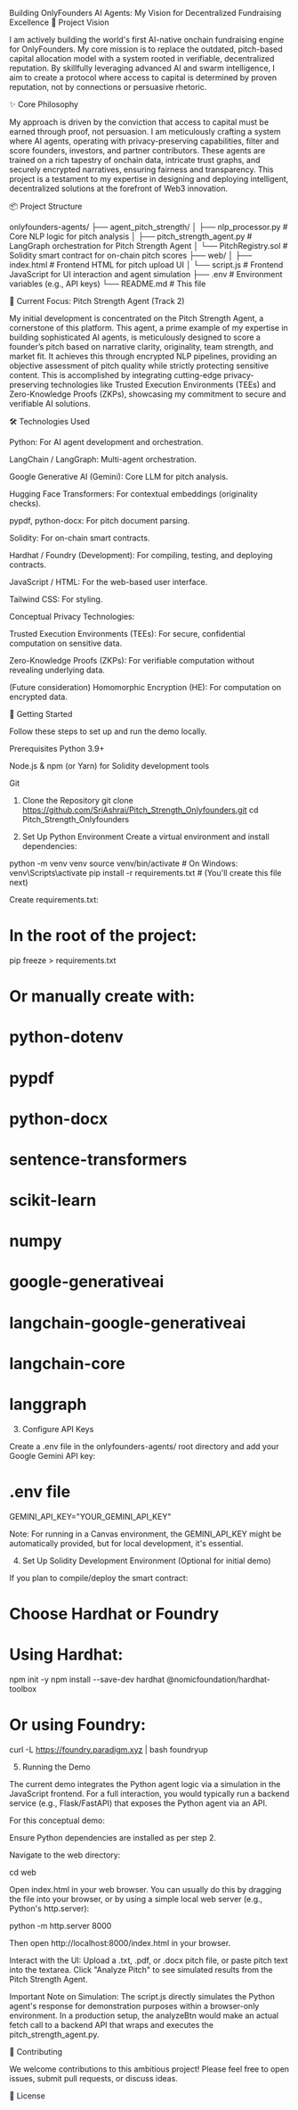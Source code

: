 Building OnlyFounders AI Agents: My Vision for Decentralized Fundraising Excellence
🚀 Project Vision



I am actively building the world's first AI-native onchain fundraising engine for OnlyFounders. My core mission is to replace the outdated, pitch-based capital allocation model with a system rooted in verifiable, decentralized reputation. By skillfully leveraging advanced AI and swarm intelligence, I aim to create a protocol where access to capital is determined by proven reputation, not by connections or persuasive rhetoric.



✨ Core Philosophy



My approach is driven by the conviction that access to capital must be earned through proof, not persuasion. I am meticulously crafting a system where AI agents, operating with privacy-preserving capabilities, filter and score founders, investors, and partner contributors. These agents are trained on a rich tapestry of onchain data, intricate trust graphs, and securely encrypted narratives, ensuring fairness and transparency. This project is a testament to my expertise in designing and deploying intelligent, decentralized solutions at the forefront of Web3 innovation.



📦 Project Structure




onlyfounders-agents/
├── agent_pitch_strength/
│   ├── nlp_processor.py            # Core NLP logic for pitch analysis
│   ├── pitch_strength_agent.py     # LangGraph orchestration for Pitch Strength Agent
│   └── PitchRegistry.sol           # Solidity smart contract for on-chain pitch scores
├── web/
│   ├── index.html                  # Frontend HTML for pitch upload UI
│   └── script.js                   # Frontend JavaScript for UI interaction and agent simulation
├── .env                            # Environment variables (e.g., API keys)
└── README.md                       # This file




🎯 Current Focus: Pitch Strength Agent (Track 2)



My initial development is concentrated on the Pitch Strength Agent, a cornerstone of this platform. This agent, a prime example of my expertise in building sophisticated AI agents, is meticulously designed to score a founder’s pitch based on narrative clarity, originality, team strength, and market fit. It achieves this through encrypted NLP pipelines, providing an objective assessment of pitch quality while strictly protecting sensitive content. This is accomplished by integrating cutting-edge privacy-preserving technologies like Trusted Execution Environments (TEEs) and Zero-Knowledge Proofs (ZKPs), showcasing my commitment to secure and verifiable AI solutions.



🛠️ Technologies Used



Python: For AI agent development and orchestration.

LangChain / LangGraph: Multi-agent orchestration.

Google Generative AI (Gemini): Core LLM for pitch analysis.

Hugging Face Transformers: For contextual embeddings (originality checks).

pypdf, python-docx: For pitch document parsing.

Solidity: For on-chain smart contracts.

Hardhat / Foundry (Development): For compiling, testing, and deploying contracts.

JavaScript / HTML: For the web-based user interface.

Tailwind CSS: For styling.

Conceptual Privacy Technologies:

Trusted Execution Environments (TEEs): For secure, confidential computation on sensitive data.

Zero-Knowledge Proofs (ZKPs): For verifiable computation without revealing underlying data.

(Future consideration) Homomorphic Encryption (HE): For computation on encrypted data.




🚀 Getting Started




Follow these steps to set up and run the demo locally.

Prerequisites
Python 3.9+

Node.js & npm (or Yarn) for Solidity development tools

Git

1. Clone the Repository
git clone https://github.com/SriAshrai/Pitch_Strength_Onlyfounders.git
cd Pitch_Strength_Onlyfounders


2. Set Up Python Environment
Create a virtual environment and install dependencies:

python -m venv venv
source venv/bin/activate  # On Windows: venv\Scripts\activate
pip install -r requirements.txt # (You'll create this file next)





Create requirements.txt:




# In the root of the project:
pip freeze > requirements.txt
# Or manually create with:
# python-dotenv
# pypdf
# python-docx
# sentence-transformers
# scikit-learn
# numpy
# google-generativeai
# langchain-google-generativeai
# langchain-core
# langgraph




3. Configure API Keys


 Create a .env file in the onlyfounders-agents/ root directory and add your Google Gemini API key:

# .env file
GEMINI_API_KEY="YOUR_GEMINI_API_KEY"


Note: For running in a Canvas environment, the GEMINI_API_KEY might be automatically provided, but for local development, it's essential.




4. Set Up Solidity Development Environment (Optional for initial demo)



If you plan to compile/deploy the smart contract:

# Choose Hardhat or Foundry
# Using Hardhat:
npm init -y
npm install --save-dev hardhat @nomicfoundation/hardhat-toolbox



# Or using Foundry:
curl -L https://foundry.paradigm.xyz | bash
foundryup




5. Running the Demo


The current demo integrates the Python agent logic via a simulation in the JavaScript frontend. For a full interaction, you would typically run a backend service (e.g., Flask/FastAPI) that exposes the Python agent via an API.

For this conceptual demo:

Ensure Python dependencies are installed as per step 2.

Navigate to the web directory:

cd web


Open index.html in your web browser. You can usually do this by dragging the file into your browser, or by using a simple local web server (e.g., Python's http.server):

python -m http.server 8000


Then open http://localhost:8000/index.html in your browser.

Interact with the UI: Upload a .txt, .pdf, or .docx pitch file, or paste pitch text into the textarea. Click "Analyze Pitch" to see simulated results from the Pitch Strength Agent.

Important Note on Simulation: The script.js directly simulates the Python agent's response for demonstration purposes within a browser-only environment. In a production setup, the analyzeBtn would make an actual fetch call to a backend API that wraps and executes the pitch_strength_agent.py.





🤝 Contributing




We welcome contributions to this ambitious project! Please feel free to open issues, submit pull requests, or discuss ideas.




📜 License
